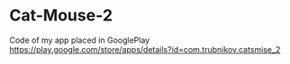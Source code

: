 # Cat-Mouse-2
Code of my app placed in GooglePlay
https://play.google.com/store/apps/details?id=com.trubnikov.catsmise_2
